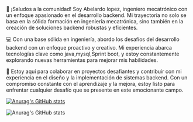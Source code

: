 
👋 ¡Saludos a la comunidad! Soy Abelardo lopez, ingeniero mecatrónico con un enfoque apasionado en el desarrollo backend. Mi trayectoria no solo se basa en la sólida formación en ingeniería mecatrónica, sino también en la creación de soluciones backend robustas y eficientes.

💻 Con una base sólida en ingeniería, abordo los desafíos del desarrollo backend con un enfoque proactivo y creativo. Mi experiencia abarca tecnologías clave como java,mysql,Sprint boot, y estoy constantemente explorando nuevas herramientas para mejorar mis habilidades.

🚀 Estoy aquí para colaborar en proyectos desafiantes y contribuir con mi experiencia en el diseño y la implementación de sistemas backend. Con un compromiso constante con el aprendizaje y la mejora, estoy listo para enfrentar cualquier desafío que se presente en este emocionante campo.

[![Anurag's GitHub stats](https://github-readme-stats.vercel.app/api?username=ABEL-pixel-cloud&show_icons=true&theme=dark)](https://github.com/ABEL-pixel-cloud/ABEL-pixel-cloud/edit/main/README.md)



![Anurag's GitHub stats](https://github-readme-stats.vercel.app/api?username=ABEL-pixel-cloud&show_icons=true&theme=dark)
